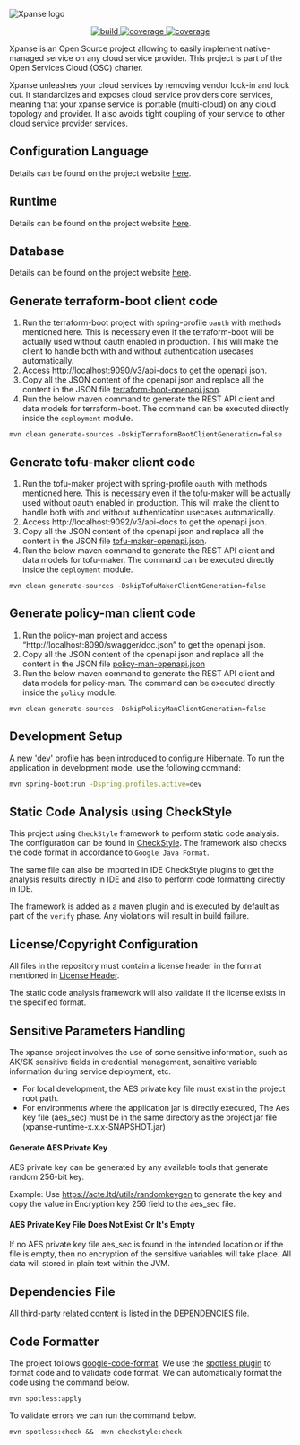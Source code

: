 ![Xpanse logo](static/full-logo.png)
<p align='center'>
<a href="https://github.com/eclipse-xpanse/xpanse/actions/workflows/ci.yml" target="_blank">
	<img src="https://github.com/eclipse-xpanse/xpanse/actions/workflows/ci.yml/badge.svg" alt="build">
</a>

<a href="https://github.com/eclipse-xpanse/xpanse/actions/workflows/coverage.yml" target="_blank">
	<img src="https://img.shields.io/endpoint?url=https://gist.githubusercontent.com/eclipse-xpanse-bot/3d9c022b98734fbf615c21136abe4add/raw/xpanse-coverage.json" alt="coverage">
</a>

<a href="https://opensource.org/licenses/Apache-2.0" target="_blank">
	<img src="https://img.shields.io/badge/License-Apache_2.0-blue.svg" alt="coverage">
</a>
</p>

Xpanse is an Open Source project allowing to easily implement native-managed service on any cloud service provider. This
project is part of the Open Services Cloud (OSC) charter.

Xpanse unleashes your cloud services by removing vendor lock-in and lock out. It standardizes and exposes cloud service
providers core services, meaning that your xpanse service is portable (multi-cloud) on any cloud topology and provider.
It also avoids tight coupling of your service to other cloud service provider services.

## Configuration Language

Details can be found on the project
website [here](https://eclipse.dev/xpanse/docs/configuration-language).

## Runtime

Details can be found on the project website [here](https://eclipse.dev/xpanse/docs/runtime).

## Database

Details can be found on the project website [here](https://eclipse.dev/xpanse/docs/database).

## Generate terraform-boot client code

1. Run the terraform-boot project with spring-profile `oauth` with methods mentioned here.
This is necessary even if the terraform-boot will be actually used without oauth enabled in production.
This will make the client to handle both with and without authentication usecases automatically.
2. Access http://localhost:9090/v3/api-docs to get the openapi json.
3. Copy all the JSON content of the openapi json and replace all the content in the JSON file
[terraform-boot-openapi.json](modules/deployment/src/main/resources/terraform-boot-openapi.json).
4. Run the below maven command to generate the REST API client and data models for terraform-boot. The command can be
executed directly inside the `deployment` module.

```ssh
mvn clean generate-sources -DskipTerraformBootClientGeneration=false
```

## Generate tofu-maker client code

1. Run the tofu-maker project with spring-profile `oauth` with methods mentioned here.
This is necessary even if the tofu-maker will be actually used without oauth enabled in production.
This will make the client to handle both with and without authentication usecases automatically.
2. Access http://localhost:9092/v3/api-docs to get the openapi json.
3. Copy all the JSON content of the openapi json and replace all the content in the JSON file
[tofu-maker-openapi.json](modules/deployment/src/main/resources/tofu-maker-openapi.json).
4. Run the below maven command to generate the REST API client and data models for tofu-maker. The
command can be executed directly inside the `deployment` module.

```ssh
mvn clean generate-sources -DskipTofuMakerClientGeneration=false
```

## Generate policy-man client code

1. Run the policy-man project and access “http://localhost:8090/swagger/doc.json” to get the openapi json.
2. Copy all the JSON content of the openapi json and replace all the content in the JSON file
[policy-man-openapi.json](modules/policy/src/main/resources/policy-man-openapi.json)
3. Run the below maven command to generate the REST API client and data models for policy-man. The command can be
executed directly inside the `policy` module.

```ssh
mvn clean generate-sources -DskipPolicyManClientGeneration=false
```


## Development Setup

A new 'dev' profile has been introduced to configure Hibernate.
To run the application in development mode, use the following command:

```bash
mvn spring-boot:run -Dspring.profiles.active=dev
```


## Static Code Analysis using CheckStyle

This project using `CheckStyle` framework to perform static code analysis. The configuration can be found
in [CheckStyle](checkstyle.xml). The framework also checks the code format in accordance to `Google Java Format`.

The same file can also be imported in IDE CheckStyle plugins to get the analysis results directly in IDE and also to
perform code formatting directly in IDE.

The framework is added as a maven plugin and is executed by default as part of the `verify` phase. Any violations will
result in build failure.

## License/Copyright Configuration

All files in the repository must contain a license header in the format mentioned in [License Header](license.header).

The static code analysis framework will also validate if the license exists in the specified format.

## Sensitive Parameters Handling

The xpanse project involves the use of some sensitive information, such as AK/SK sensitive fields in
credential management, sensitive variable information during service deployment, etc.

* For local development, the AES private key file must exist in the project root path.
* For environments where the application jar is directly executed, The Aes key file (aes_sec) must be
in the same directory as the project jar file (xpanse-runtime-x.x.x-SNAPSHOT.jar)

#### Generate AES Private Key

AES private key can be generated by any available tools that generate random 256-bit key.

Example: Use https://acte.ltd/utils/randomkeygen to generate the key and copy the value in
Encryption key 256 field to the aes_sec file.

#### AES Private Key File Does Not Exist Or It's Empty

If no AES private key file aes_sec is found in the intended location or if the file is empty, then
no encryption of the sensitive variables will take place. All data will stored in plain text within
the JVM.

## Dependencies File

All third-party related content is listed in the [DEPENDENCIES](DEPENDENCIES) file.

## Code Formatter

The project follows [google-code-format](https://github.com/google/google-java-format).
We use the [spotless plugin](https://github.com/diffplug/spotless/tree/main/plugin-maven#google-java-format) to format code and to validate code format.
We can automatically format the code using the command below.

```shell
mvn spotless:apply
```

To validate errors we can run the command below.

```shell
mvn spotless:check &&  mvn checkstyle:check
```
